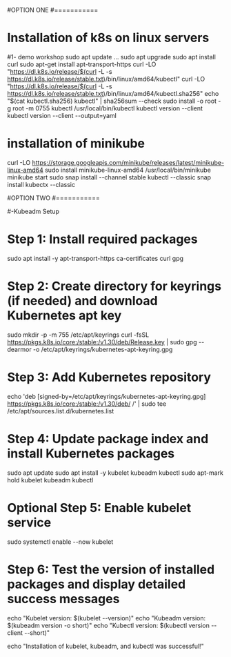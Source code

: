 #OPTION ONE
#===========

# Installation of k8s on linux servers
#1- demo workshop
  sudo apt update
...
  sudo apt upgrade
  sudo apt install curl
  sudo apt-get install apt-transport-https
  curl -LO "https://dl.k8s.io/release/$(curl -L -s https://dl.k8s.io/release/stable.txt)/bin/linux/amd64/kubectl"
  curl -LO "https://dl.k8s.io/release/$(curl -L -s https://dl.k8s.io/release/stable.txt)/bin/linux/amd64/kubectl.sha256"
  echo "$(cat kubectl.sha256)  kubectl" | sha256sum --check
  sudo install -o root -g root -m 0755 kubectl /usr/local/bin/kubectl
  kubectl version --client
  kubectl version --client --output=yaml


# installation of minikube
  curl -LO https://storage.googleapis.com/minikube/releases/latest/minikube-linux-amd64
  sudo install minikube-linux-amd64 /usr/local/bin/minikube
  minikube start
  sudo snap install --channel stable kubectl --classic
  snap install kubectx --classic

#OPTION TWO
#===========

#-Kubeadm Setup  

# Step 1: Install required packages
sudo apt install -y apt-transport-https ca-certificates curl gpg

# Step 2: Create directory for keyrings (if needed) and download Kubernetes apt key
sudo mkdir -p -m 755 /etc/apt/keyrings
curl -fsSL https://pkgs.k8s.io/core:/stable:/v1.30/deb/Release.key | sudo gpg --dearmor -o /etc/apt/keyrings/kubernetes-apt-keyring.gpg

# Step 3: Add Kubernetes repository
echo 'deb [signed-by=/etc/apt/keyrings/kubernetes-apt-keyring.gpg] https://pkgs.k8s.io/core:/stable:/v1.30/deb/ /' | sudo tee /etc/apt/sources.list.d/kubernetes.list

# Step 4: Update package index and install Kubernetes packages
sudo apt update
sudo apt install -y kubelet kubeadm kubectl
sudo apt-mark hold kubelet kubeadm kubectl

# Optional Step 5: Enable kubelet service
sudo systemctl enable --now kubelet

# Step 6: Test the version of installed packages and display detailed success messages
echo "Kubelet version: $(kubelet --version)"
echo "Kubeadm version: $(kubeadm version -o short)"
echo "Kubectl version: $(kubectl version --client --short)"

echo "Installation of kubelet, kubeadm, and kubectl was successful!"


